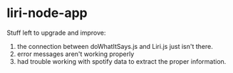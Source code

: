 # liri-node-app

Stuff left to upgrade and improve:
1. the connection between doWhatItSays.js and Liri.js just isn't there.
2. error messages aren't working properly
3. had trouble working with spotify data to extract the proper information. 